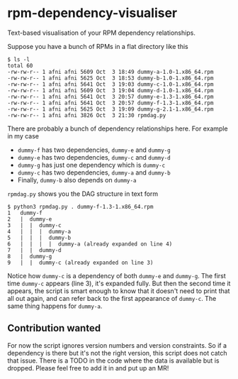 # rpm-dependency-visualiser

Text-based visualisation of your RPM dependency relationships.

Suppose you have a bunch of RPMs in a flat directory like this

```
$ ls -l
total 60
-rw-rw-r-- 1 afni afni 5609 Oct  3 18:49 dummy-a-1.0-1.x86_64.rpm
-rw-rw-r-- 1 afni afni 5625 Oct  3 18:53 dummy-b-1.0-1.x86_64.rpm
-rw-rw-r-- 1 afni afni 5641 Oct  3 19:03 dummy-c-1.0-1.x86_64.rpm
-rw-rw-r-- 1 afni afni 5609 Oct  3 19:04 dummy-d-1.0-1.x86_64.rpm
-rw-rw-r-- 1 afni afni 5641 Oct  3 20:57 dummy-e-1.3-1.x86_64.rpm
-rw-rw-r-- 1 afni afni 5641 Oct  3 20:57 dummy-f-1.3-1.x86_64.rpm
-rw-rw-r-- 1 afni afni 5625 Oct  3 19:09 dummy-g-2.1-1.x86_64.rpm
-rw-rw-r-- 1 afni afni 3826 Oct  3 21:30 rpmdag.py
```

There are probably a bunch of dependency relationships here. For example in my case
- `dummy-f` has two dependencies, `dummy-e` and `dummy-g`
- `dummy-e` has two dependencies, `dummy-c` and `dummy-d`
- `dummy-g` has just one dependency which is `dummy-c`
- `dummy-c` has two dependencies, `dummy-a` and `dummy-b`
- Finally, `dummy-b` also depends on `dummy-a`

`rpmdag.py` shows you the DAG structure in text form

```
$ python3 rpmdag.py . dummy-f-1.3-1.x86_64.rpm
1   dummy-f
2   |  dummy-e
3   |  |  dummy-c
4   |  |  |  dummy-a
5   |  |  |  dummy-b
6   |  |  |  |  dummy-a (already expanded on line 4)
7   |  |  dummy-d
8   |  dummy-g
9   |  |  dummy-c (already expanded on line 3)
```

Notice how `dummy-c` is a dependency of both `dummy-e` and `dummy-g`. The first time `dummy-c` appears (line 3), it's expanded fully. But then the second time it appears, the script is smart enough to know that it doesn't need to print that all out again, and can refer back to the first appearance of `dummy-c`. The same thing happens for `dummy-a`.

## Contribution wanted

For now the script ignores version numbers and version constraints. So if a dependency is there but it's not the right version, this script does not catch that issue. There is a TODO in the code where the data is available but is dropped. Please feel free to add it in and put up an MR!
